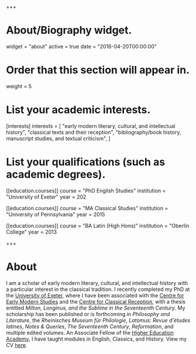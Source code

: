 +++
# About/Biography widget.
widget = "about"
active = true
date = "2016-04-20T00:00:00"

# Order that this section will appear in.
weight = 5

# List your academic interests.
[interests]
  interests = [
    "early modern literary, cultural, and intellectual history",
    "classical texts and their reception",
    "bibliography/book history, manuscript studies, and textual criticism",
  ]

# List your qualifications (such as academic degrees).
[[education.courses]]
  course = "PhD English Studies"
  institution = "University of Exeter"
  year = 202

[[education.courses]]
  course = "MA Classical Studies"
  institution = "University of Pennsylvania"
  year = 2015

[[education.courses]]
  course = "BA Latin (High Hons)"
  institution = "Oberlin College"
  year = 2013
 
+++

# About

I am a scholar of early modern literary, cultural, and intellectual history with a particular interest in the classical tradition. I recently completed my PhD at the [University of Exeter](https://humanities.exeter.ac.uk/english/), where I have been associated with the [Centre for Early Modern Studies](https://humanities.exeter.ac.uk/history/research/centres/earlymodern/) and the [Centre for Classical Reception](https://humanities.exeter.ac.uk/classics/research/classicalreception/), with a thesis entitled *Milton, Longinus, and the Sublime in the Seventeenth Century*.  My scholarship has been published or is forthcoming in *Philosophy and Literature*, the *Rheinisches Museum für Philologie*, *Latomus: Revue d'études latines*, *Notes & Queries*, *The Seventeenth Century*, *Reformation*, and multiple edited volumes. An Associate Fellow of the [Higher Education Academy](https://www.heacademy.ac.uk/), I have taught modules in English, Classics, and History.  View my CV [here](pdf/CV_Vozar.pdf).
